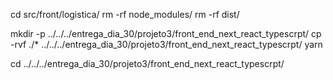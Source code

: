 cd src/front/logistica/
rm -rf node_modules/
rm -rf dist/

mkdir -p ../../../entrega_dia_30/projeto3/front_end_next_react_typescrpt/
cp -rvf ./* ../../../entrega_dia_30/projeto3/front_end_next_react_typescrpt/
yarn

cd ../../../entrega_dia_30/projeto3/front_end_next_react_typescrpt/

